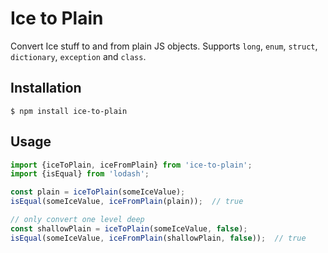 # Ice to Plain

Convert Ice stuff to and from plain JS objects.
Supports `long`, `enum`, `struct`, `dictionary`, `exception` and `class`.

## Installation

    $ npm install ice-to-plain

## Usage

```ts
import {iceToPlain, iceFromPlain} from 'ice-to-plain';
import {isEqual} from 'lodash';

const plain = iceToPlain(someIceValue);
isEqual(someIceValue, iceFromPlain(plain));  // true

// only convert one level deep
const shallowPlain = iceToPlain(someIceValue, false);
isEqual(someIceValue, iceFromPlain(shallowPlain, false));  // true
```